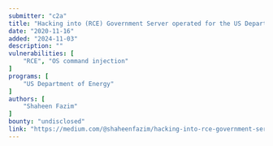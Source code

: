 ```yaml
---
submitter: "c2a"
title: "Hacking into (RCE) Government Server operated for the US Department of Energy’s National Nuclear Security Administration."
date: "2020-11-16"
added: "2024-11-03"
description: ""
vulnerabilities: [
    "RCE", "OS command injection"
]
programs: [
    "US Department of Energy"
]
authors: [
    "Shaheen Fazim"
]
bounty: "undisclosed"
link: "https://medium.com/@shaheenfazim/hacking-into-rce-government-server-operated-for-the-us-department-of-energys-national-nuclear-8aadc2e7e491"
---
```




